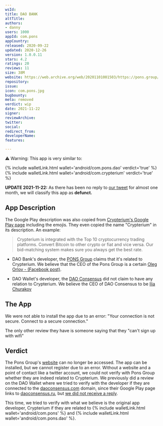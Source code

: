 ```yaml
---
wsId: 
title: DAO BANK
altTitle: 
authors:
- danny
users: 1000
appId: com.pons
appCountry: 
released: 2020-09-22
updated: 2020-12-26
version: 1.0.0.11
stars: 4.2
ratings: 20
reviews: 11
size: 38M
website: https://web.archive.org/web/20201101001503/https://pons.group/
repository: 
issue: 
icon: com.pons.jpg
bugbounty: 
meta: removed
verdict: wip
date: 2021-11-22
signer: 
reviewArchive: 
twitter: 
social: 
redirect_from: 
developerName: 
features: 

---
```


<div class="alertBox"><div>
<p>⚠️ Warning: This app is very similar to:</p>

<p>{% include walletLink.html wallet='android/com.pons.dao' verdict='true' %}<br>
{% include walletLink.html wallet='android/com.crypterium' verdict='true' %}</p>
</div></div>


**UPDATE 2021-11-22:** As there has been no reply to [our tweet](https://twitter.com/BitcoinWalletz/status/1453291043055710208) for almost one month, we will classify this app as **defunct.**


## App Description

The Google Play description was also copied from [Crypterium's Google Play page](https://play.google.com/store/apps/details?id=com.crypterium) including the emojis. They even copied the name "Crypterium" in its description. An example:

> Crypterium is integrated with the Top 10 cryptocurrency trading platforms. Convert Bitcoin to other crypto or fiat and vice versa. Our bid-matching system makes sure you always get the best rate.

- DAO Bank's developer, the [PONS Group](https://play.google.com/store/apps/developer?id=PONS+GROUP) claims that it's related to Crypterium. We believe that the CEO of the Pons Group is a certain [Oleg Orlov - (Facebook post)](https://m.facebook.com/DAO.Consensus/photos/a.161082725558712/198817421785242/?type=3&_rdr).

- DAO Wallet's developer, the [DAO Consensus](https://play.google.com/store/apps/developer?id=DAO+Consensus) did not claim to have any relation to Crypterium. We believe the CEO of DAO Consensus to be [Ilia Churakov](https://december.daoconsensus.com/team/ilia-churakov)

## The App

We were not able to install the app due to an error: "Your connection is not secure. Connect to a secure connection."

The only other review they have is someone saying that they "can't sign up with wifi"

## Verdict

The Pons Group's [website](https://pons.group) can no longer be accessed. The app can be installed, but we cannot register due to an error. Without a website and a point of contact like a twitter account, we could not verify with Pons Group whether they are indeed related to Crypterium. We previously did a review on the DAO Wallet where we tried to verify with the developer if they are connected to the [daoconsensus.com](https://daoconsensus.com) domain, since their Google Play page links to [daoconsensus.ru](https://daoconsensus.ru), but [we did not receive a reply](https://twitter.com/BitcoinWalletz/status/1453291043055710208). 

This time, we tried to verify with what we believe is the original app developer, Crypterium if they are related to {% include walletLink.html wallet='android/com.pons' %} and {% include walletLink.html wallet='android/com.pons.dao' %}. 
